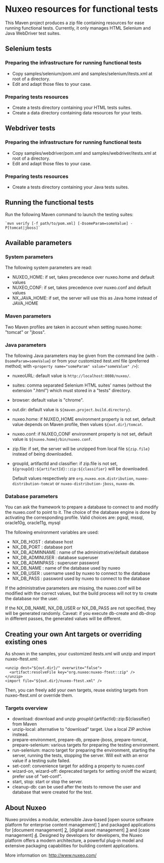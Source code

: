 # Nuxeo resources for functional tests

This Maven project produces a zip file containing resources for ease running functional tests.
Currently, it only manages HTML Selenium and Java WebDriver test suites.

## Selenium tests

### Preparing the infrastructure for running functional tests

  * Copy samples/selenium/pom.xml and samples/selenium/itests.xml at root of a directory.
  * Edit and adapt those files to your case.

### Preparing tests resources

  * Create a tests directory containing your HTML tests suites.
  * Create a data directory containing data resources for your tests.

## Webdriver tests

### Preparing the infrastructure for running functional tests

  * Copy samples/webdriver/pom.xml and samples/webdriver/itests.xml at root of a directory.
  * Edit and adapt those files to your case.

### Preparing tests resources

  * Create a tests directory containing your Java tests suites.

## Running the functional tests

  Run the following Maven command to launch the testing suites:

    `mvn verify [-f path/to/pom.xml] [-DsomeParam=someValue] -P[tomcat|jboss]`

## Available parameters

### System parameters

  The following system parameters are read:

  * NUXEO_HOME: if set, takes precedence over nuxeo.home and default values
  * NUXEO_CONF: if set, takes precedence over nuxeo.conf and default values
  * NX\_JAVA\_HOME: if set, the server will use this as Java home instead of JAVA_HOME

### Maven parameters

  Two Maven profiles are taken in account when setting nuxeo.home: "tomcat" or "jboss".

### Java parameters

  The following Java parameters may be given from the command line (with `-DsomeParam=someValue`)
  or from your customized itest.xml file (preferred method; with `<property name="someParam" value="someValue" />`):

  * nuxeoURL: default value is `http://localhost:8080/nuxeo/`.
  * suites: comma separated Selenium HTML suites' names (without the extension ".html") which must stored in a "tests" directory.
  * browser: default value is "chrome".
  * out.dir: default value is `${maven.project.build.directory}`.
  * nuxeo.home: if NUXEO_HOME environment property is not set, default value depends on Maven profile, then values `${out.dir}/tomcat`.
  * nuxeo.conf: if NUXEO_CONF environment property is not set, default value is `${nuxeo.home}/bin/nuxeo.conf`.
  * zip.file: if set, the server will be unzipped from local file `${zip.file}` instead of being downloaded.
  * groupId, artifactId and classifier: if zip.file is not set, `${groupId}:${artifactId}::zip:${classifier}` will be downloaded.

    Default values respectively are `org.nuxeo.ecm.distribution`, `nuxeo-distribution-tomcat` or `nuxeo-distribution-jboss`, `nuxeo-dm`.

### Database parameters

  You can ask the framework to prepare a database to connect to and modify the nuxeo.conf to point to it.
  The choice of the database engine is done by activating the corresponding profile.
  Valid choices are: pgsql, mssql, oracle10g, oracle11g, mysql

  The following environment variables are used:
  
  * NX\_DB\_HOST : database host
  * NX\_DB\_PORT : database port
  * NX\_DB\_ADMINNAME : name of the administrative/default database
  * NX\_DB\_ADMINUSER : database superuser
  * NX\_DB\_ADMINPASS : superuser password
  * NX\_DB\_NAME : name of the database used by nuxeo
  * NX\_DB\_USER : username used by nuxeo to connect to the database
  * NX\_DB\_PASS : password used by nuxeo to connect to the database

  If the administrative parameters are missing, the nuxeo.conf will be modified with the correct values,
  but the build process will not try to create the database nor the user.

  If the NX\_DB\_NAME, NX\_DB\_USER or NX\_DB\_PASS are not specified, they will be generated randomly.
  Caveat: if you execute db-create and db-drop in different passes, the generated values will be different.

## Creating your own Ant targets or overriding existing ones

  As shown in the samples, your customized itests.xml will unzip and import nuxeo-ftest.xml:

    <unzip dest="${out.dir}/" overwrite="false">
      <artifact:resolveFile key="org.nuxeo:nuxeo-ftest::zip" />
    </unzip>
    <import file="${out.dir}/nuxeo-ftest.xml" />

  Then, you can freely add your own targets, reuse existing targets from nuxeo-ftest.xml or override them.

### Targets overview

  * download: download and unzip ${groupId}:${artifactId}::zip:${classifier} from Maven
  * unzip-local: alternative to "download" target. Use a local ZIP archive instead.
  * prepare-environment, prepare-db, prepare-jboss, prepare-tomcat, prepare-selenium: various targets for preparing the testing environment.
  * run-selenium: macro target for preparing the environment, starting the server, running the tests, stopping the server.
  Will exit with an error value if a testing suite failed.
  * set-conf: convenience target for adding a property to nuxeo.conf
  * wizard-on, wizard-off: deprecated targets for setting on/off the wizard; prefer use of "set-conf".
  * start, stop: start or stop the server.
  * cleanup-db: can be used after the tests to remove the user and database that were created for the test.

## About Nuxeo

Nuxeo provides a modular, extensible Java-based [open source software platform for enterprise content management] [1] and packaged
applications for [document management] [2], [digital asset management] [3] and [case management] [4]. Designed by developers for developers,
the Nuxeo platform offers a modern architecture, a powerful plug-in model and extensive packaging capabilities for building content applications.

[1]: http://www.nuxeo.com/en/products/ep
[2]: http://www.nuxeo.com/en/products/document-management
[3]: http://www.nuxeo.com/en/products/dam
[4]: http://www.nuxeo.com/en/products/case-management

More information on: <http://www.nuxeo.com/>
